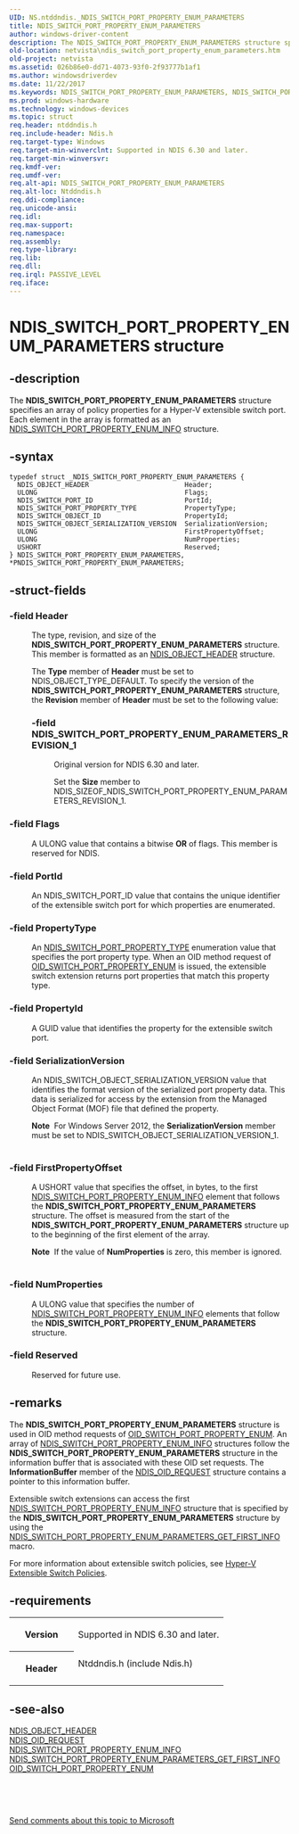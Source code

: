 ```yaml
---
UID: NS.ntddndis._NDIS_SWITCH_PORT_PROPERTY_ENUM_PARAMETERS
title: NDIS_SWITCH_PORT_PROPERTY_ENUM_PARAMETERS
author: windows-driver-content
description: The NDIS_SWITCH_PORT_PROPERTY_ENUM_PARAMETERS structure specifies an array of policy properties for a Hyper-V extensible switch port. Each element in the array is formatted as an NDIS_SWITCH_PORT_PROPERTY_ENUM_INFO structure.
old-location: netvista\ndis_switch_port_property_enum_parameters.htm
old-project: netvista
ms.assetid: 026b86e0-dd71-4073-93f0-2f93777b1af1
ms.author: windowsdriverdev
ms.date: 11/22/2017
ms.keywords: NDIS_SWITCH_PORT_PROPERTY_ENUM_PARAMETERS, NDIS_SWITCH_PORT_PROPERTY_ENUM_PARAMETERS, *PNDIS_SWITCH_PORT_PROPERTY_ENUM_PARAMETERS
ms.prod: windows-hardware
ms.technology: windows-devices
ms.topic: struct
req.header: ntddndis.h
req.include-header: Ndis.h
req.target-type: Windows
req.target-min-winverclnt: Supported in NDIS 6.30 and later.
req.target-min-winversvr: 
req.kmdf-ver: 
req.umdf-ver: 
req.alt-api: NDIS_SWITCH_PORT_PROPERTY_ENUM_PARAMETERS
req.alt-loc: Ntddndis.h
req.ddi-compliance: 
req.unicode-ansi: 
req.idl: 
req.max-support: 
req.namespace: 
req.assembly: 
req.type-library: 
req.lib: 
req.dll: 
req.irql: PASSIVE_LEVEL
req.iface: 
---
```


# NDIS_SWITCH_PORT_PROPERTY_ENUM_PARAMETERS structure



## -description
<p>The <b>NDIS_SWITCH_PORT_PROPERTY_ENUM_PARAMETERS</b> structure specifies an array of policy properties for a Hyper-V extensible switch port. Each element in the array is formatted as an <a href="https://msdn.microsoft.com/library/windows/hardware/hh598233">NDIS_SWITCH_PORT_PROPERTY_ENUM_INFO</a> structure.</p>


## -syntax

````
typedef struct _NDIS_SWITCH_PORT_PROPERTY_ENUM_PARAMETERS {
  NDIS_OBJECT_HEADER                        Header;
  ULONG                                     Flags;
  NDIS_SWITCH_PORT_ID                       PortId;
  NDIS_SWITCH_PORT_PROPERTY_TYPE            PropertyType;
  NDIS_SWITCH_OBJECT_ID                     PropertyId;
  NDIS_SWITCH_OBJECT_SERIALIZATION_VERSION  SerializationVersion;
  ULONG                                     FirstPropertyOffset;
  ULONG                                     NumProperties;
  USHORT                                    Reserved;
} NDIS_SWITCH_PORT_PROPERTY_ENUM_PARAMETERS, *PNDIS_SWITCH_PORT_PROPERTY_ENUM_PARAMETERS;
````


## -struct-fields
<dl>

### -field <b>Header</b>

<dd>
<p>The type, revision, and size of the <b>NDIS_SWITCH_PORT_PROPERTY_ENUM_PARAMETERS</b> structure. This member is formatted as an <a href="https://msdn.microsoft.com/library/windows/hardware/ff566588">NDIS_OBJECT_HEADER</a> structure.</p>
<p>The <b>Type</b> member of <b>Header</b> must be set to NDIS_OBJECT_TYPE_DEFAULT. To specify the version of the <b>NDIS_SWITCH_PORT_PROPERTY_ENUM_PARAMETERS</b> structure, the <b>Revision</b> member of <b>Header</b> must be set to the following value:</p>
<p></p>
<dl>

### -field <a id="NDIS_SWITCH_PORT_PROPERTY_ENUM_PARAMETERS_REVISION_1"></a><a id="ndis_switch_port_property_enum_parameters_revision_1"></a>NDIS_SWITCH_PORT_PROPERTY_ENUM_PARAMETERS_REVISION_1

<dd>
<p>Original version for NDIS 6.30 and later.</p>
<p>Set the <b>Size</b> member to NDIS_SIZEOF_NDIS_SWITCH_PORT_PROPERTY_ENUM_PARAMETERS_REVISION_1.</p>
</dd>
</dl>
</dd>

### -field <b>Flags</b>

<dd>
<p>A ULONG value that contains a bitwise <b>OR</b> of flags. This member is reserved for NDIS.</p>
</dd>

### -field <b>PortId</b>

<dd>
<p> An NDIS_SWITCH_PORT_ID value that contains the unique identifier of the extensible switch port for which properties are enumerated.</p>
</dd>

### -field <b>PropertyType</b>

<dd>
<p> An <a href="https://msdn.microsoft.com/library/windows/hardware/hh598242">NDIS_SWITCH_PORT_PROPERTY_TYPE</a> enumeration value that specifies the port property type. When an OID method request of <a href="https://msdn.microsoft.com/library/windows/hardware/hh598277">OID_SWITCH_PORT_PROPERTY_ENUM</a> is issued, the extensible switch extension returns port properties that match this property type.</p>
</dd>

### -field <b>PropertyId</b>

<dd>
<p>A GUID value that identifies the property for the extensible switch port.

</p>
</dd>

### -field <b>SerializationVersion</b>

<dd>
<p>An NDIS_SWITCH_OBJECT_SERIALIZATION_VERSION value that identifies the format version of the serialized port property data. This data is serialized for access by the extension from the Managed Object Format (MOF) file that defined the property.</p>
<div class="alert"><b>Note</b>  For Windows Server 2012, the <b>SerializationVersion</b> member must be set to NDIS_SWITCH_OBJECT_SERIALIZATION_VERSION_1.</div>
<div> </div>
</dd>

### -field <b>FirstPropertyOffset</b>

<dd>
<p>A USHORT value that specifies the offset, in bytes, to the first <a href="https://msdn.microsoft.com/library/windows/hardware/hh598233">NDIS_SWITCH_PORT_PROPERTY_ENUM_INFO</a> element that follows the <b>NDIS_SWITCH_PORT_PROPERTY_ENUM_PARAMETERS</b> structure. The offset is measured from the start of the <b>NDIS_SWITCH_PORT_PROPERTY_ENUM_PARAMETERS</b> structure up to the beginning of the first element of the array.</p>
<div class="alert"><b>Note</b>  If the value of <b>NumProperties</b> is zero, this member is ignored. </div>
<div> </div>
</dd>

### -field <b>NumProperties</b>

<dd>
<p>A ULONG value that specifies the number of <a href="https://msdn.microsoft.com/library/windows/hardware/hh598233">NDIS_SWITCH_PORT_PROPERTY_ENUM_INFO</a> elements that follow the <b>NDIS_SWITCH_PORT_PROPERTY_ENUM_PARAMETERS</b> structure. </p>
</dd>

### -field <b>Reserved</b>

<dd>
<p>Reserved for future use.</p>
</dd>
</dl>

## -remarks
<p>The <b>NDIS_SWITCH_PORT_PROPERTY_ENUM_PARAMETERS</b> structure is used in OID method requests of <a href="https://msdn.microsoft.com/library/windows/hardware/hh598277">OID_SWITCH_PORT_PROPERTY_ENUM</a>. An array of <a href="https://msdn.microsoft.com/library/windows/hardware/hh598233">NDIS_SWITCH_PORT_PROPERTY_ENUM_INFO</a> structures follow the <b>NDIS_SWITCH_PORT_PROPERTY_ENUM_PARAMETERS</b> structure in the information buffer that is associated with these OID set requests. The <b>InformationBuffer</b> member of the <a href="https://msdn.microsoft.com/library/windows/hardware/ff566710">NDIS_OID_REQUEST</a> structure contains a pointer to this information buffer.</p>

<p>Extensible switch extensions can access the first <a href="https://msdn.microsoft.com/library/windows/hardware/hh598233">NDIS_SWITCH_PORT_PROPERTY_ENUM_INFO</a> structure that is specified by the  <b>NDIS_SWITCH_PORT_PROPERTY_ENUM_PARAMETERS</b> structure by using the <a href="https://msdn.microsoft.com/library/windows/hardware/hh598237">NDIS_SWITCH_PORT_PROPERTY_ENUM_PARAMETERS_GET_FIRST_INFO</a> macro.</p>

<p>For more information about extensible switch policies, see <a href="NULL">Hyper-V Extensible Switch Policies</a>.</p>

## -requirements
<table>
<tr>
<th width="30%">
<p>Version</p>
</th>
<td width="70%">
<p>Supported in NDIS 6.30 and later.</p>
</td>
</tr>
<tr>
<th width="30%">
<p>Header</p>
</th>
<td width="70%">
<dl>
<dt>Ntddndis.h (include Ndis.h)</dt>
</dl>
</td>
</tr>
</table>

## -see-also
<dl>
<dt><b></b></dt>
<dt>
<a href="https://msdn.microsoft.com/library/windows/hardware/ff566588">NDIS_OBJECT_HEADER</a>
</dt>
<dt>
<a href="https://msdn.microsoft.com/library/windows/hardware/ff566710">NDIS_OID_REQUEST</a>
</dt>
<dt>
<a href="https://msdn.microsoft.com/library/windows/hardware/hh598233">NDIS_SWITCH_PORT_PROPERTY_ENUM_INFO</a>
</dt>
<dt>
<a href="https://msdn.microsoft.com/library/windows/hardware/hh598237">NDIS_SWITCH_PORT_PROPERTY_ENUM_PARAMETERS_GET_FIRST_INFO</a>
</dt>
<dt>
<a href="https://msdn.microsoft.com/library/windows/hardware/hh598277">OID_SWITCH_PORT_PROPERTY_ENUM</a>
</dt>
</dl>
<p> </p>
<p> </p>
<p><a href="mailto:wsddocfb@microsoft.com?subject=Documentation%20feedback [netvista\netvista]:%20NDIS_SWITCH_PORT_PROPERTY_ENUM_PARAMETERS structure%20 RELEASE:%20(11/22/2017)&amp;body=%0A%0APRIVACY STATEMENT%0A%0AWe use your feedback to improve the documentation. We don't use your email address for any other purpose, and we'll remove your email address from our system after the issue that you're reporting is fixed. While we're working to fix this issue, we might send you an email message to ask for more info. Later, we might also send you an email message to let you know that we've addressed your feedback.%0A%0AFor more info about Microsoft's privacy policy, see http://privacy.microsoft.com/en-us/default.aspx." title="Send comments about this topic to Microsoft">Send comments about this topic to Microsoft</a></p>
